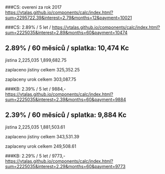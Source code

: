 
###CS: overeni za rok 2017
https://vtalas.github.io/components/calc/index.html?sum=2295722.39&interest=2.79&months=12&payment=10021

###CS: 2.89% / 5 let /
https://vtalas.github.io/components/calc/index.html?sum=2225035&interest=2.89&months=60&payment=10474

2.89% / 60 měsíců / splatka: 10,474 Kc
---------------------------------------------------------
jistina
2,225,035
1,899,682.75

zaplaceno jistiny celkem
325,352.25

zaplaceny urok celkem
303,087.75


###KB: 2.39% / 5 let / 9884,-
https://vtalas.github.io/components/calc/index.html?sum=2225035&interest=2.39&months=60&payment=9884

2.39% / 60 měsíců / splatka: 9,884 Kc
---------------------------------------------------------
jistina
2,225,035
1,881,503.61

zaplaceno jistiny celkem
343,531.39

zaplaceny urok celkem
249,508.61



###KB: 2.29% / 5 let / 9773,-
https://vtalas.github.io/components/calc/index.html?sum=2225035&interest=2.29&months=60&payment=9773


